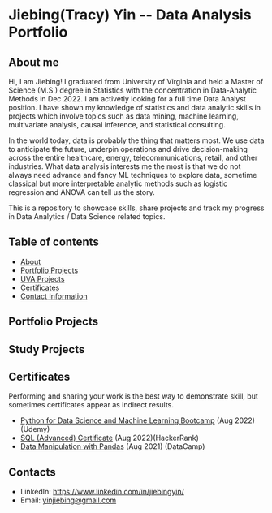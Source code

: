 # Jiebing(Tracy) Yin -- Data Analysis Portfolio

## About me
Hi, I am Jiebing! I graduated from University of Virginia and held a Master of Science (M.S.) degree in Statistics with the concentration in Data-Analytic Methods in Dec 2022. I am activetly looking for a full time Data Analyst position. I have shown my knowledge of statistics and data analytic skills in projects which involve topics such as data mining, machine learning, multivariate analysis, causal inference, and statistical consulting. 

In the world today, data is probably the thing that matters most. We use data to anticipate the future, underpin operations and drive decision-making across the entire healthcare, energy, telecommunications, retail, and other industries. What data analysis interests me the most is that we do not always need advance and fancy ML techniques to explore data, sometime classical but more interpretable analytic methods such as logistic regression and ANOVA can tell us the story. 

This is a repository to showcase skills, share projects and track my progress in Data Analytics / Data Science related topics.

## Table of contents
- [About](#About-me)
- [Portfolio Projects](#Portfolio-Projects)
- [UVA Projects](#UVA-Projects)
- [Certificates](#Certificates)
- [Contact Information](#Contacts)

## Portfolio Projects

## Study Projects

## Certificates
Performing and sharing your work is the best way to demonstrate skill, but sometimes certificates appear as indirect results.
- [Python for Data Science and Machine Learning Bootcamp](https://drive.google.com/file/d/1As5izDhrUTdnOGXU1Yz6y8XnARu8DkwH/view?usp=share_link) (Aug 2022)(Udemy)
- [SQL (Advanced) Certificate](https://www.hackerrank.com/certificates/iframe/1741d7b5e2b7) (Aug 2022)(HackerRank)
- [Data Manipulation with Pandas](https://drive.google.com/file/d/1uKnf50GX_fdo_BRiYfYKbVraSd-9xXEd/view?usp=share_link) (Aug 2021) (DataCamp)

## Contacts
- LinkedIn: https://www.linkedin.com/in/jiebingyin/
- Email: yinjiebing@gmail.com
